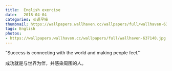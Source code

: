 ```yaml
---
title:  English exercise
date:   2018-04-04
categories: 英语早操
thumbnail: https://wallpapers.wallhaven.cc/wallpapers/full/wallhaven-637140.jpg
tags: English
photos:
- https://wallpapers.wallhaven.cc/wallpapers/full/wallhaven-637140.jpg
---
```


"Success is connecting with the world and making people feel."
<p>成功就是与世界为伴，并感染周围的人。</p>
